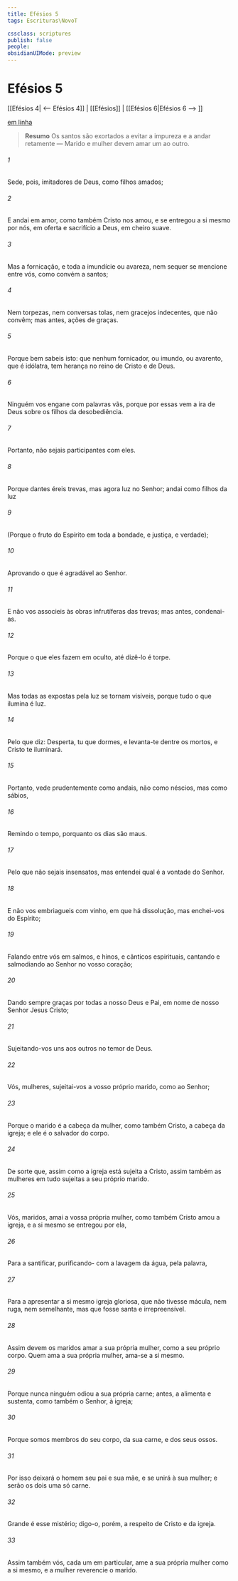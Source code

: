 ```yaml
---
title: Efésios 5
tags: Escrituras\NovoT

cssclass: scriptures
publish: false
people:
obsidianUIMode: preview
---
```


# Efésios 5
[[Efésios 4| <-- Efésios 4]] | [[Efésios]] | [[Efésios 6|Efésios 6 --> ]]

[em linha](https://churchofjesuschrist.org/study/scriptures/nt/eph/5?lang=por)

> __Resumo__
Os santos são exortados a evitar a impureza e a andar retamente — Marido e mulher devem amar um ao outro.

###### 1 
Sede, pois, imitadores de Deus, como filhos amados;

###### 2 
E andai em amor, como também Cristo nos amou, e se entregou a si mesmo por nós, em oferta e sacrifício a Deus, em cheiro suave.

###### 3 
Mas a fornicação, e toda a imundície ou avareza, nem sequer se mencione entre vós, como convém a santos;

###### 4 
Nem torpezas, nem conversas tolas, nem gracejos indecentes, que não convêm; mas antes, ações de graças.

###### 5 
Porque bem sabeis isto: que nenhum fornicador, ou imundo, ou avarento, que é idólatra, tem herança no reino de Cristo e de Deus.

###### 6 
Ninguém vos engane com palavras vãs, porque por essas  vem a ira de Deus sobre os filhos da desobediência.

###### 7 
Portanto, não sejais participantes com eles.

###### 8 
Porque dantes éreis trevas, mas agora  luz no Senhor; andai como filhos da luz

###### 9 
(Porque o fruto do Espírito  em toda a bondade, e justiça, e verdade);

###### 10 
Aprovando o que é agradável ao Senhor.

###### 11 
E não vos associeis às obras infrutíferas das trevas; mas antes, condenai-as.

###### 12 
Porque o que eles fazem em oculto, até dizê-lo é  torpe.

###### 13 
Mas todas as  expostas pela luz se tornam visíveis, porque tudo o que ilumina é luz.

###### 14 
Pelo que diz: Desperta, tu que dormes, e levanta-te dentre os mortos, e Cristo te iluminará.

###### 15 
Portanto, vede prudentemente como andais, não como néscios, mas como sábios,

###### 16 
Remindo o tempo, porquanto os dias são maus.

###### 17 
Pelo que não sejais insensatos, mas entendei qual é a vontade do Senhor.

###### 18 
E não vos embriagueis com vinho, em que há dissolução, mas enchei-vos do Espírito;

###### 19 
Falando entre vós em salmos, e hinos, e cânticos espirituais, cantando e salmodiando ao Senhor no vosso coração;

###### 20 
Dando sempre graças por todas  a nosso Deus e Pai, em nome de nosso Senhor Jesus Cristo;

###### 21 
Sujeitando-vos uns aos outros no temor de Deus.

###### 22 
Vós, mulheres, sujeitai-vos a vosso próprio marido, como ao Senhor;

###### 23 
Porque o marido é a cabeça da mulher, como também Cristo, a cabeça da igreja; e ele é o salvador do corpo.

###### 24 
De sorte que, assim como a igreja está sujeita a Cristo, assim também as mulheres  em tudo sujeitas a seu próprio marido.

###### 25 
Vós, maridos, amai a vossa própria mulher, como também Cristo amou a igreja, e a si mesmo se entregou por ela,

###### 26 
Para a santificar, purificando- com a lavagem da água, pela palavra,

###### 27 
Para a apresentar a si mesmo igreja gloriosa, que não tivesse mácula, nem ruga, nem  semelhante, mas que fosse santa e irrepreensível.

###### 28 
Assim devem os maridos amar a sua própria mulher, como a seu próprio corpo. Quem ama a sua própria mulher, ama-se a si mesmo.

###### 29 
Porque nunca ninguém odiou a sua própria carne; antes, a alimenta e sustenta, como também o Senhor, à igreja;

###### 30 
Porque somos membros do seu corpo, da sua carne, e dos seus ossos.

###### 31 
Por isso deixará o homem seu pai e sua mãe, e se unirá à sua mulher; e serão os dois uma só carne.

###### 32 
Grande é esse mistério; digo-o, porém, a respeito de Cristo e da igreja.

###### 33 
Assim também vós, cada um em particular, ame a sua própria mulher como a si mesmo, e a mulher reverencie o marido.

